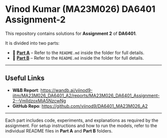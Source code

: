 # Vinod Kumar (MA23M026) DA6401 Assignment-2

This repository contains solutions for **Assignment 2** of **DA6401**.

It is divided into two parts:

- 🔹 [**Part A**](./Part%20A/) – Refer to the `README.md` inside the folder for full details.
- 🔹 [**Part B**](./Part%20B/) – Refer to the `README.md` inside the folder for full details.

---

## Useful Links

- **W&B Report**:
  https://wandb.ai/viinod9-iitm/MA23M026_DA6401_A2/reports/MA23M026_DA6401_Assignment-2--VmlldzoxMjA5NzcwNg 
- **GitHub Repo**:
  https://github.com/viinod9/DA6401_MA23M026_A2
---

Each part includes code, experiments, and explanations as required by the assignment. For setup instructions and how to run the models, refer to the individual README files in **Part A** and **Part B** folders.

